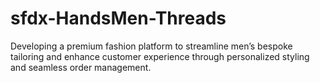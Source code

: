 # sfdx-HandsMen-Threads
Developing a premium fashion platform to streamline men’s bespoke tailoring and enhance customer experience through personalized styling and seamless order management.
